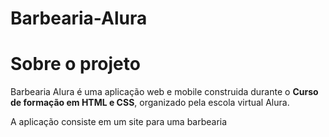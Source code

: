 # Barbearia-Alura

# Sobre o projeto

Barbearia Alura é uma aplicação web e mobile construida durante o **Curso de formação em HTML e CSS**, organizado pela escola virtual Alura.

A aplicação consiste em um site para uma barbearia
